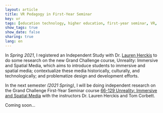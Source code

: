 ```yaml
---
layout: article
title: VR Pedagogy in First-Year Seminar
key: vr
tags: [education technology, higher education, first-year seminar, VR, perception, critical media analysis]
show_tags: true
show_date: false
sharing: true
lang: en
---
```


In *Spring 2021*, I registered an Independent Study with Dr. [Lauren Herckis] to do some research on the new Grand Challenge course, Unreality: Immersive and Spatial Media, which aims to introduce students to immersive and spatial media; contextualize these media historically, culturally, and technologically; and problematize design and development efforts.

In the next semester *(2021 Spring)*, I will be doing independent research on the Grand Challenge First-Year Seminar course [66-129 Unreality: Immersive and Spatial Media][unreality] with the instructors Dr. Lauren Herckis and Tom Corbett.
 
<!--more-->

Coming soon...

[Lauren Herckis]: http://www.laurenherckis.com/

[unreality]: https://www.cmu.edu/dietrich/students/undergraduate/programs/grand-challenge/seminars/unreality.html